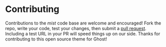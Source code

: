 # Contributing

Contributions to the *mist* code base are welcome and encouraged! Fork the repo, write your code, test your changes, then submit a [pull request](https://github.com/rorygreen/mist-theme/pulls). Including a test URL in your PR will speed things up on our side. Thanks for contributing to this open source theme for Ghost!

